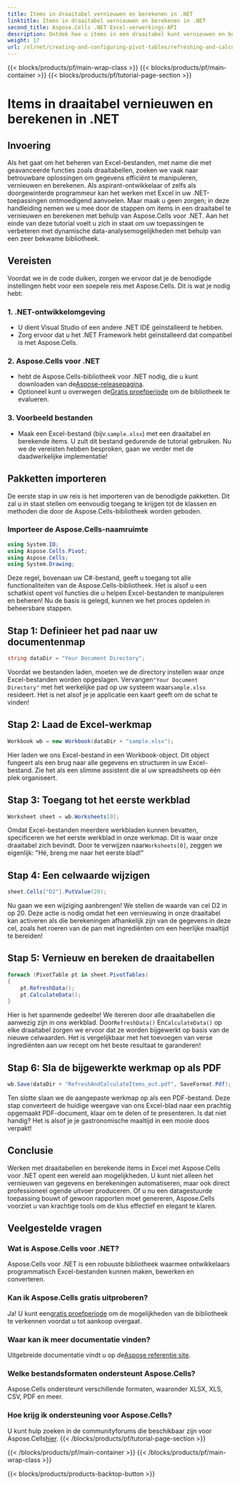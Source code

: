 ```yaml
---
title: Items in draaitabel vernieuwen en berekenen in .NET
linktitle: Items in draaitabel vernieuwen en berekenen in .NET
second_title: Aspose.Cells .NET Excel-verwerkings-API
description: Ontdek hoe u items in een draaitabel kunt vernieuwen en berekenen met Aspose.Cells voor .NET met deze uitgebreide, stapsgewijze zelfstudie.
weight: 17
url: /nl/net/creating-and-configuring-pivot-tables/refreshing-and-calculating-items/
---
```


{{< blocks/products/pf/main-wrap-class >}}
{{< blocks/products/pf/main-container >}}
{{< blocks/products/pf/tutorial-page-section >}}

# Items in draaitabel vernieuwen en berekenen in .NET

## Invoering
Als het gaat om het beheren van Excel-bestanden, met name die met geavanceerde functies zoals draaitabellen, zoeken we vaak naar betrouwbare oplossingen om gegevens efficiënt te manipuleren, vernieuwen en berekenen. Als aspirant-ontwikkelaar of zelfs als doorgewinterde programmeur kan het werken met Excel in uw .NET-toepassingen ontmoedigend aanvoelen. Maar maak u geen zorgen; in deze handleiding nemen we u mee door de stappen om items in een draaitabel te vernieuwen en berekenen met behulp van Aspose.Cells voor .NET. Aan het einde van deze tutorial voelt u zich in staat om uw toepassingen te verbeteren met dynamische data-analysemogelijkheden met behulp van een zeer bekwame bibliotheek.
## Vereisten
Voordat we in de code duiken, zorgen we ervoor dat je de benodigde instellingen hebt voor een soepele reis met Aspose.Cells. Dit is wat je nodig hebt:
### 1. .NET-ontwikkelomgeving
- U dient Visual Studio of een andere .NET IDE geïnstalleerd te hebben.
- Zorg ervoor dat u het .NET Framework hebt geïnstalleerd dat compatibel is met Aspose.Cells.
### 2. Aspose.Cells voor .NET
-  hebt de Aspose.Cells-bibliotheek voor .NET nodig, die u kunt downloaden van de[Aspose-releasepagina](https://releases.aspose.com/cells/net/).
-  Optioneel kunt u overwegen de[Gratis proefperiode](https://releases.aspose.com/) om de bibliotheek te evalueren.
### 3. Voorbeeld bestanden
-  Maak een Excel-bestand (bijv.`sample.xlsx`) met een draaitabel en berekende items. U zult dit bestand gedurende de tutorial gebruiken.
Nu we de vereisten hebben besproken, gaan we verder met de daadwerkelijke implementatie!
## Pakketten importeren
De eerste stap in uw reis is het importeren van de benodigde pakketten. Dit zal u in staat stellen om eenvoudig toegang te krijgen tot de klassen en methoden die door de Aspose.Cells-bibliotheek worden geboden. 
### Importeer de Aspose.Cells-naamruimte
```csharp
using System.IO;
using Aspose.Cells.Pivot;
using Aspose.Cells;
using System.Drawing;
```
Deze regel, bovenaan uw C#-bestand, geeft u toegang tot alle functionaliteiten van de Aspose.Cells-bibliotheek. Het is alsof u een schatkist opent vol functies die u helpen Excel-bestanden te manipuleren en beheren!
Nu de basis is gelegd, kunnen we het proces opdelen in beheersbare stappen.
## Stap 1: Definieer het pad naar uw documentenmap
```csharp
string dataDir = "Your Document Directory";
```
Voordat we bestanden laden, moeten we de directory instellen waar onze Excel-bestanden worden opgeslagen. Vervangen`"Your Document Directory"` met het werkelijke pad op uw systeem waar`sample.xlsx` resideert. Het is net alsof je je applicatie een kaart geeft om de schat te vinden!
## Stap 2: Laad de Excel-werkmap
```csharp
Workbook wb = new Workbook(dataDir + "sample.xlsx");
```
Hier laden we ons Excel-bestand in een Workbook-object. Dit object fungeert als een brug naar alle gegevens en structuren in uw Excel-bestand. Zie het als een slimme assistent die al uw spreadsheets op één plek organiseert.
## Stap 3: Toegang tot het eerste werkblad
```csharp
Worksheet sheet = wb.Worksheets[0];
```
 Omdat Excel-bestanden meerdere werkbladen kunnen bevatten, specificeren we het eerste werkblad in onze werkmap. Dit is waar onze draaitabel zich bevindt. Door te verwijzen naar`Worksheets[0]`, zeggen we eigenlijk: "Hé, breng me naar het eerste blad!"
## Stap 4: Een celwaarde wijzigen
```csharp
sheet.Cells["D2"].PutValue(20);
```
Nu gaan we een wijziging aanbrengen! We stellen de waarde van cel D2 in op 20. Deze actie is nodig omdat het een vernieuwing in onze draaitabel kan activeren als die berekeningen afhankelijk zijn van de gegevens in deze cel, zoals het roeren van de pan met ingrediënten om een heerlijke maaltijd te bereiden!
## Stap 5: Vernieuw en bereken de draaitabellen
```csharp
foreach (PivotTable pt in sheet.PivotTables)
{
	pt.RefreshData();
	pt.CalculateData();
}
```
 Hier is het spannende gedeelte! We itereren door alle draaitabellen die aanwezig zijn in ons werkblad. Door`RefreshData()` En`CalculateData()` op elke draaitabel zorgen we ervoor dat ze worden bijgewerkt op basis van de nieuwe celwaarden. Het is vergelijkbaar met het toevoegen van verse ingrediënten aan uw recept om het beste resultaat te garanderen!
## Stap 6: Sla de bijgewerkte werkmap op als PDF
```csharp
wb.Save(dataDir + "RefreshAndCalculateItems_out.pdf", SaveFormat.Pdf);
```
Ten slotte slaan we de aangepaste werkmap op als een PDF-bestand. Deze stap converteert de huidige weergave van ons Excel-blad naar een prachtig opgemaakt PDF-document, klaar om te delen of te presenteren. Is dat niet handig? Het is alsof je je gastronomische maaltijd in een mooie doos verpakt!
## Conclusie
Werken met draaitabellen en berekende items in Excel met Aspose.Cells voor .NET opent een wereld aan mogelijkheden. U kunt niet alleen het vernieuwen van gegevens en berekeningen automatiseren, maar ook direct professioneel ogende uitvoer produceren. Of u nu een datagestuurde toepassing bouwt of gewoon rapporten moet genereren, Aspose.Cells voorziet u van krachtige tools om de klus effectief en elegant te klaren.
## Veelgestelde vragen
### Wat is Aspose.Cells voor .NET?
Aspose.Cells voor .NET is een robuuste bibliotheek waarmee ontwikkelaars programmatisch Excel-bestanden kunnen maken, bewerken en converteren.
### Kan ik Aspose.Cells gratis uitproberen?
 Ja! U kunt een[gratis proefperiode](https://releases.aspose.com/) om de mogelijkheden van de bibliotheek te verkennen voordat u tot aankoop overgaat.
### Waar kan ik meer documentatie vinden?
 Uitgebreide documentatie vindt u op de[Aspose referentie site](https://reference.aspose.com/cells/net/).
### Welke bestandsformaten ondersteunt Aspose.Cells?
Aspose.Cells ondersteunt verschillende formaten, waaronder XLSX, XLS, CSV, PDF en meer.
### Hoe krijg ik ondersteuning voor Aspose.Cells?
 U kunt hulp zoeken in de communityforums die beschikbaar zijn voor Aspose.Cells[hier](https://forum.aspose.com/c/cells/9).
{{< /blocks/products/pf/tutorial-page-section >}}

{{< /blocks/products/pf/main-container >}}
{{< /blocks/products/pf/main-wrap-class >}}

{{< blocks/products/products-backtop-button >}}
